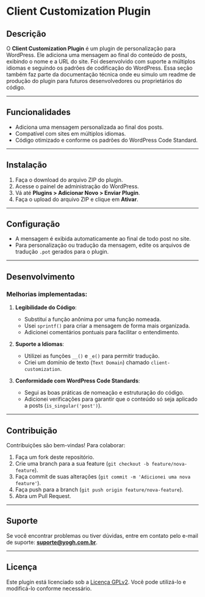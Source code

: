 # Client Customization Plugin

## Descrição

O **Client Customization Plugin** é um plugin de personalização para WordPress. Ele adiciona uma mensagem ao final do conteúdo de posts, exibindo o nome e a URL do site. Foi desenvolvido com suporte a múltiplos idiomas e seguindo os padrões de codificação do WordPress.
Essa seção também faz parte da documentação técnica onde eu simulo um readme de produção do plugin para futuros desenvolvedores ou proprietários do código.

---

## Funcionalidades

- Adiciona uma mensagem personalizada ao final dos posts.
- Compatível com sites em múltiplos idiomas.
- Código otimizado e conforme os padrões do WordPress Code Standard.

---

## Instalação

1. Faça o download do arquivo ZIP do plugin.
2. Acesse o painel de administração do WordPress.
3. Vá até **Plugins > Adicionar Novo > Enviar Plugin**.
4. Faça o upload do arquivo ZIP e clique em **Ativar**.

---

## Configuração

- A mensagem é exibida automaticamente ao final de todo post no site.
- Para personalização ou tradução da mensagem, edite os arquivos de tradução `.pot` gerados para o plugin.

---

## Desenvolvimento

### Melhorias implementadas:

1. **Legibilidade do Código**:
   - Substituí a função anônima por uma função nomeada.
   - Usei `sprintf()` para criar a mensagem de forma mais organizada.
   - Adicionei comentários pontuais para facilitar o entendimento.

2. **Suporte a Idiomas**:
   - Utilizei as funções `__()` e `_e()` para permitir tradução.
   - Criei um domínio de texto (`Text Domain`) chamado `client-customization`.

3. **Conformidade com WordPress Code Standards**:
   - Segui as boas práticas de nomeação e estruturação do código.
   - Adicionei verificações para garantir que o conteúdo só seja aplicado a posts (`is_singular('post')`).

---

## Contribuição

Contribuições são bem-vindas! Para colaborar:
1. Faça um fork deste repositório.
2. Crie uma branch para a sua feature (`git checkout -b feature/nova-feature`).
3. Faça commit de suas alterações (`git commit -m 'Adicionei uma nova feature'`).
4. Faça push para a branch (`git push origin feature/nova-feature`).
5. Abra um Pull Request.

---

## Suporte

Se você encontrar problemas ou tiver dúvidas, entre em contato pelo e-mail de suporte: **suporte@yogh.com.br**.

---

## Licença

Este plugin está licenciado sob a [Licença GPLv2](https://www.gnu.org/licenses/gpl-2.0.html). Você pode utilizá-lo e modificá-lo conforme necessário.
